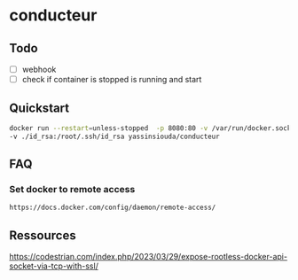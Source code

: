 # conducteur



## Todo
- [ ] webhook
- [ ] check if container is stopped is running and start

## Quickstart

```bash
docker run --restart=unless-stopped  -p 8080:80 -v /var/run/docker.sock:/var/run/docker.sock 
-v ./id_rsa:/root/.ssh/id_rsa yassinsiouda/conducteur
```

## FAQ

### Set docker to remote access

```bash
https://docs.docker.com/config/daemon/remote-access/
```


## Ressources
https://codestrian.com/index.php/2023/03/29/expose-rootless-docker-api-socket-via-tcp-with-ssl/